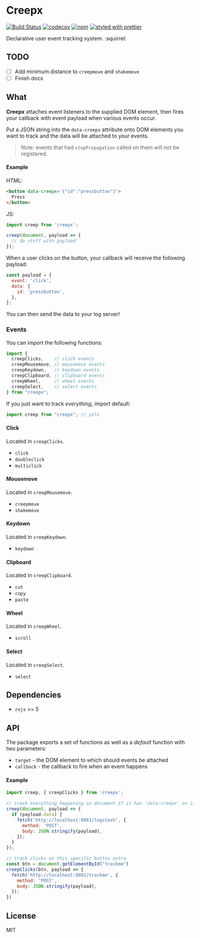 # Creepx

[![Build Status](https://travis-ci.org/oreqizer/creepx.svg?branch=master)](https://travis-ci.org/oreqizer/creepx)
[![codecov](https://codecov.io/gh/oreqizer/creepx/branch/master/graph/badge.svg)](https://codecov.io/gh/oreqizer/creepx)
[![npm](https://img.shields.io/npm/v/creepx.svg)](https://www.npmjs.com/package/creepx)
[![styled with prettier](https://img.shields.io/badge/styled_with-prettier-ff69b4.svg)](https://github.com/prettier/prettier)

Declarative user event tracking system. :squirrel:

## TODO

- [ ] Add minimum distance to `creepmove` and `shakemove`
- [ ] Finish docs

## What

**Creepx** attaches event listeners to the supplied DOM element, then fires your callback with event payload when various events occur.

Put a JSON string into the `data-creepx` attribute onto DOM elements you want to track and the data will be attached to your events.

> Note: events that had `stopPropagation` called on them will not be registered.

#### Example

HTML:

```html
<button data-creepx='{"id":"pressbutton"}'>
  Press
</button>
```

JS:

```js
import creep from 'creepx';

creep(document, payload => {
  // do stuff with payload
});
```

When a user clicks on the button, your callback will receive the following payload:

```js
const payload = {
  event: 'click',
  data: {
    id: 'pressbutton',
  },
};
```

You can then send the data to your log server!

### Events

You can import the following functions:

```js
import {
  creepClicks,    // click events
  creepMousemove, // mousemove events
  creepKeydown,   // keydown events
  creepClipboard, // clipboard events
  creepWheel,     // wheel events
  creepSelect,    // select events
} from "creepx";
```

If you just want to track _everything_, import default:

```js
import creep from "creepx"; // yolo
```

#### Click

Located in `creepClicks`.

* `click`
* `doubleclick`
* `multiclick`

#### Mousemove

Located in `creepMousemove`.

* `creepmove`
* `shakemove`

#### Keydown

Located in `creepKeydown`.

* `keydown`

#### Clipboard

Located in `creepClipboard`.

* `cut`
* `copy`
* `paste`

#### Wheel

Located in `creepWheel`.

* `scroll`

#### Select

Located in `creepSelect`.

* `select`

## Dependencies

* `rxjs` >= 5

## API

The package exports a set of functions as well as a _default_ function with two parameters:

* `target` - the DOM element to which should events be attached
* `callback` - the callback to fire when an event happens

#### Example

```js
import creep, { creepClicks } from 'creepx';

// track everything happening on document if it has 'data-creepx' on it
creep(document, payload => {
  if (payload.data) {
    fetch('http://localhost:8081/logstash', {
      method: 'POST',
      body: JSON.stringify(payload),
    });
  }
});

// track clicks on this specific button extra
const btn = document.getElementById("trackme")
creepClicks(btn, payload => {
  fetch('http://localhost:8081/trackme', {
    method: 'POST',
    body: JSON.stringify(payload),
  });
})
```

## License

MIT
